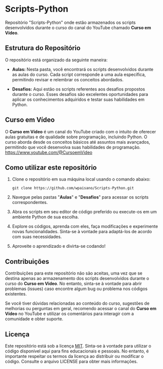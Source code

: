 # Scripts-Python

Repositório "Scripts-Python" onde estão armazenados os scripts desenvolvidos durante o curso do canal do YouTube chamado **Curso em Vídeo**.

## Estrutura do Repositório

O repositório está organizado da seguinte maneira:

- **Aulas:** Nesta pasta, você encontrará os scripts desenvolvidos durante as aulas do curso. Cada script corresponde a uma aula específica, permitindo revisar e relembrar os conceitos abordados.

- **Desafios:** Aqui estão os scripts referentes aos desafios propostos durante o curso. Esses desafios são excelentes oportunidades para aplicar os conhecimentos adquiridos e testar suas habilidades em Python.

## Curso em Vídeo

O **Curso em Vídeo** é um canal do YouTube criado com o intuito de oferecer aulas gratuitas e de qualidade sobre programação, incluindo Python. O curso aborda desde os conceitos básicos até assuntos mais avançados, permitindo que você desenvolva suas habilidades de programação.
https://www.youtube.com/@CursoemVideo

## Como utilizar este repositório

1. Clone o repositório em sua máquina local usando o comando abaixo:

   ```
   git clone https://github.com/wpaisano/Scripts-Python.git
   ```

2. Navegue pelas pastas "**Aulas**" e "**Desafios**" para acessar os scripts correspondentes.

3. Abra os scripts em seu editor de código preferido ou execute-os em um ambiente Python de sua escolha.

4. Explore os códigos, aprenda com eles, faça modificações e experimente novas funcionalidades. Sinta-se à vontade para adaptá-los de acordo com suas necessidades.

5. Aproveite o aprendizado e divirta-se codando!

## Contribuições

Contribuições para este repositório não são aceitas, uma vez que se destina apenas ao armazenamento dos scripts desenvolvidos durante o curso do **Curso em Vídeo**. No entanto, sinta-se à vontade para abrir problemas (issues) caso encontre algum bug ou problema nos códigos existentes.

Se você tiver dúvidas relacionadas ao conteúdo do curso, sugestões de melhorias ou perguntas em geral, recomendo acessar o canal do **Curso em Vídeo** no YouTube e utilizar os comentários para interagir com a comunidade e obter suporte.

## Licença

Este repositório está sob a licença [MIT](LICENSE). Sinta-se à vontade para utilizar o código disponível aqui para fins educacionais e pessoais. No entanto, é importante respeitar os termos da licença ao distribuir ou modificar o código. Consulte o arquivo LICENSE para obter mais informações.


